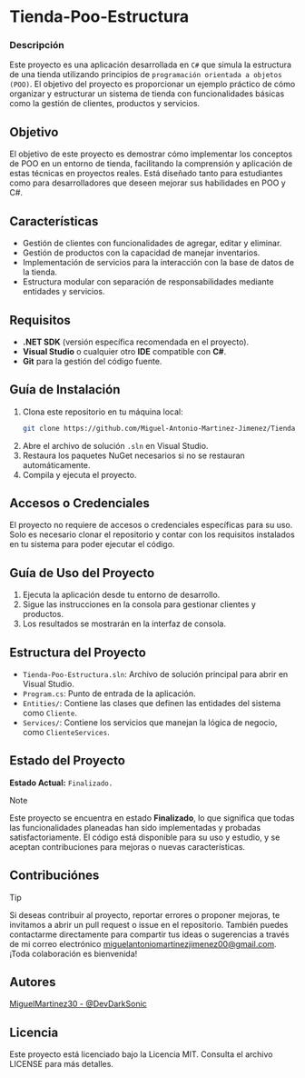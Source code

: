 # Tienda-Poo-Estructura

### Descripción
Este proyecto es una aplicación desarrollada en `C#` que simula la estructura de una tienda utilizando principios de `programación orientada a objetos (POO)`. El objetivo del proyecto es proporcionar un ejemplo práctico de cómo organizar y estructurar un sistema de tienda con funcionalidades básicas como la gestión de clientes, productos y servicios.

## Objetivo
El objetivo de este proyecto es demostrar cómo implementar los conceptos de POO en un entorno de tienda, facilitando la comprensión y aplicación de estas técnicas en proyectos reales. Está diseñado tanto para estudiantes como para desarrolladores que deseen mejorar sus habilidades en POO y C#.

## Características
- Gestión de clientes con funcionalidades de agregar, editar y eliminar.
- Gestión de productos con la capacidad de manejar inventarios.
- Implementación de servicios para la interacción con la base de datos de la tienda.
- Estructura modular con separación de responsabilidades mediante entidades y servicios.

## Requisitos
- **.NET SDK** (versión específica recomendada en el proyecto).
- **Visual Studio** o cualquier otro **IDE** compatible con **C#**.
- **Git** para la gestión del código fuente.

## Guía de Instalación
1. Clona este repositorio en tu máquina local:
   ```bash
   git clone https://github.com/Miguel-Antonio-Martinez-Jimenez/Tienda_POO_Estructura.git
2. Abre el archivo de solución `.sln` en Visual Studio.
3. Restaura los paquetes NuGet necesarios si no se restauran automáticamente.
4. Compila y ejecuta el proyecto.

## Accesos o Credenciales
El proyecto no requiere de accesos o credenciales específicas para su uso. Solo es necesario clonar el repositorio y contar con los requisitos instalados en tu sistema para poder ejecutar el código.

## Guía de Uso del Proyecto
1. Ejecuta la aplicación desde tu entorno de desarrollo.
2. Sigue las instrucciones en la consola para gestionar clientes y productos.
3. Los resultados se mostrarán en la interfaz de consola.

## Estructura del Proyecto
- `Tienda-Poo-Estructura.sln`: Archivo de solución principal para abrir en Visual Studio.
- `Program.cs`: Punto de entrada de la aplicación.
- `Entities/`: Contiene las clases que definen las entidades del sistema como `Cliente`.
- `Services/`: Contiene los servicios que manejan la lógica de negocio, como `ClienteServices`.

## Estado del Proyecto
**Estado Actual:** `Finalizado.`
> [!Note]
> Este proyecto se encuentra en estado **Finalizado**, lo que significa que todas las funcionalidades planeadas han sido implementadas y probadas satisfactoriamente. El código está disponible para su uso y estudio, y se aceptan contribuciones para mejoras o nuevas características.
<!--### Posibles Estados del Proyecto
- **Inicios:** El proyecto está en sus etapas iniciales de planificación y desarrollo. Apenas se están definiendo los requisitos y comenzando la implementación básica.
- **En Desarrollo:** El proyecto está en plena fase de desarrollo, con funcionalidades siendo añadidas y pruebas en curso. Puede contener errores o estar sujeto a cambios importantes.
- **Finalizado:** El proyecto ha alcanzado sus objetivos iniciales, con todas las funcionalidades implementadas y probadas. Puede recibir mantenimiento o mejoras menores.
- **Mantenimiento:** El proyecto está completo, pero sigue recibiendo actualizaciones menores, corrección de errores o mejoras en la documentación y el rendimiento.
- **Abandonado:** El desarrollo ha sido detenido y no se planean futuras actualizaciones ni mantenimiento. -->

## Contribuciónes
> [!Tip]
> Si deseas contribuir al proyecto, reportar errores o proponer mejoras, te invitamos a abrir un pull request o issue en el repositorio. También puedes contactarme directamente para compartir tus ideas o sugerencias a través de mi correo electrónico miguelantoniomartinezjimenez00@gmail.com. ¡Toda colaboración es bienvenida!

## Autores
[MiguelMartinez30 - @DevDarkSonic](https://github.com/Miguel-Antonio-Martinez-Jimenez)

## Licencia
Este proyecto está licenciado bajo la Licencia MIT. Consulta el archivo LICENSE para más detalles.
